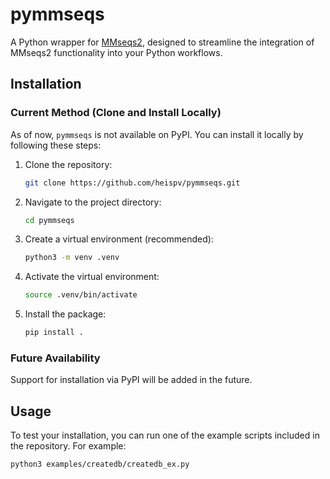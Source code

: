 # pymmseqs

A Python wrapper for [MMseqs2](https://github.com/soedinglab/MMseqs2), designed to streamline the integration of MMseqs2 functionality into your Python workflows.

## Installation

### Current Method (Clone and Install Locally)
As of now, `pymmseqs` is not available on PyPI. You can install it locally by following these steps:

1. Clone the repository:
    ```bash
    git clone https://github.com/heispv/pymmseqs.git
    ```

2. Navigate to the project directory:
    ```bash
    cd pymmseqs
    ```

3. Create a virtual environment (recommended):
    ```bash
    python3 -m venv .venv
    ```

4. Activate the virtual environment:
    ```bash
    source .venv/bin/activate
    ```

5. Install the package:
    ```bash
    pip install .
    ```

### Future Availability
Support for installation via PyPI will be added in the future.

## Usage

To test your installation, you can run one of the example scripts included in the repository. For example:

```bash
python3 examples/createdb/createdb_ex.py
```
